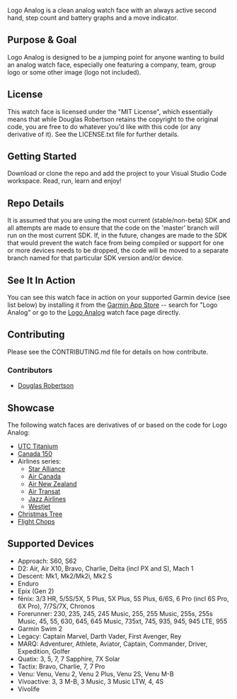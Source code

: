 Logo Analog is a clean analog watch face with an always active second hand, step count and battery
graphs and a move indicator. 

## Purpose & Goal
Logo Analog is designed to be a jumping point for anyone wanting to build an analog watch face,
especially one featuring a company, team, group logo or some other image (logo not included).

## License
This watch face is licensed under the "MIT License", which essentially means that while Douglas
Robertson retains the copyright to the original code, you are free to do whatever you'd like with
this code (or any derivative of it). See the LICENSE.txt file for further details.

## Getting Started
Download or clone the repo and add the project to your Visual Studio Code workspace. Read, run, learn
and enjoy!

## Repo Details
It is assumed that you are using the most current (stable/non-beta) SDK and all attempts are made
to ensure that the code on the 'master' branch will run on the most current SDK. If, in the future,
changes are made to the SDK that would prevent the watch face from being compiled or support for
one or more devices needs to be dropped, the code will be moved to a separate branch named for that
particular SDK version and/or device.

## See It In Action
You can see this watch face in action on your supported Garmin device (see list below) by installing
it from the [Garmin App Store](https://apps.garmin.com/) -- search for "Logo Analog" or go to the
[Logo Analog](https://apps.garmin.com/en-US/apps/13226d6b-0755-4da1-b575-0d7235d88003) watch face
page directly.

## Contributing
Please see the CONTRIBUTING.md file for details on how contribute.

### Contributors
* [Douglas Robertson](https://github.com/douglasr)

## Showcase
The following watch faces are derivatives of  or based on the code for Logo Analog:
* [UTC Titanium](https://apps.garmin.com/en-CA/apps/30ae26c1-0e81-477c-a5cf-4efbb380092f)
* [Canada 150](https://apps.garmin.com/en-CA/apps/775b406b-6034-4de9-8c03-7aca8e40d74b)
* Airlines series:
    * [Star Alliance](https://apps.garmin.com/en-CA/apps/525c924c-0b61-49e3-9608-05d1fa6a474c)
    * [Air Canada](https://apps.garmin.com/en-CA/apps/46cdc2e7-eabc-46d0-af34-e179e055f32b)
    * [Air New Zealand](https://apps.garmin.com/en-CA/apps/01407f38-623e-4cae-a595-e2207c193f75)
    * [Air Transat](https://apps.garmin.com/en-CA/apps/464278ed-d2bc-42dc-bf2e-74742b1bc599)
    * [Jazz Airlines](https://apps.garmin.com/en-CA/apps/1404124c-8f7a-4d11-b8e7-dad2f42aa597)
    * [Westjet](https://apps.garmin.com/en-CA/apps/3481e2f9-de3c-4f86-a081-30b26efe581a)
* [Christmas Tree](https://apps.garmin.com/en-CA/apps/f9a8c187-99d3-4f2f-ab8b-16946b14b3c7)
* [Flight Chops](https://apps.garmin.com/en-US/apps/333ce8b8-f1b1-41fc-9e48-9892c1a002f4)

## Supported Devices
* Approach: S60, S62
* D2: Air, Air X10, Bravo, Charlie, Delta (incl PX and S), Mach 1
* Descent: Mk1, Mk2/Mk2i, Mk2 S
* Enduro
* Epix (Gen 2)
* fēnix: 3/3 HR, 5/5S/5X, 5 Plus, 5X Plus, 5S Plus, 6/6S, 6 Pro (incl 6S Pro, 6X Pro), 7/7S/7X, Chronos
* Forerunner: 230, 235, 245, 245 Music, 255, 255 Music, 255s, 255s Music, 45, 55, 630, 645, 645 Music, 735xt, 745, 935, 945, 945 LTE, 955
* Garmin Swim 2
* Legacy: Captain Marvel, Darth Vader, First Avenger, Rey
* MARQ: Adventurer, Athlete, Aviator, Captain, Commander, Driver, Expedition, Golfer
* Quatix: 3, 5, 7, 7 Sapphire, 7X Solar
* Tactix: Bravo, Charlie, 7, 7 Pro
* Venu: Venu, Venu 2, Venu 2 Plus, Venu 2S, Venu M-B
* Vívoactive: 3, 3 M-B, 3 Music, 3 Music LTW, 4, 4S
* Vívolife
